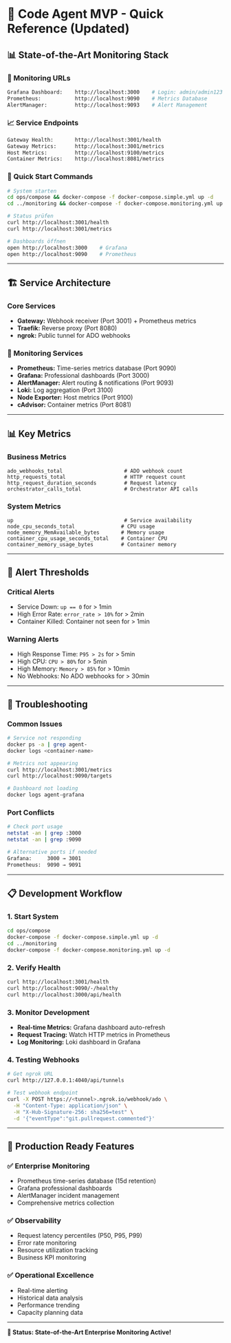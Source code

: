 # 🚀 Code Agent MVP - Quick Reference (Updated)

## 📊 **State-of-the-Art Monitoring Stack**

### **🎯 Monitoring URLs**
```bash
Grafana Dashboard:    http://localhost:3000    # Login: admin/admin123
Prometheus:           http://localhost:9090    # Metrics Database
AlertManager:         http://localhost:9093    # Alert Management
```

### **📈 Service Endpoints**
```bash
Gateway Health:       http://localhost:3001/health
Gateway Metrics:      http://localhost:3001/metrics
Host Metrics:         http://localhost:9100/metrics
Container Metrics:    http://localhost:8081/metrics
```

### **🚀 Quick Start Commands**
```bash
# System starten
cd ops/compose && docker-compose -f docker-compose.simple.yml up -d
cd ../monitoring && docker-compose -f docker-compose.monitoring.yml up -d

# Status prüfen
curl http://localhost:3001/health
curl http://localhost:3001/metrics

# Dashboards öffnen
open http://localhost:3000    # Grafana
open http://localhost:9090    # Prometheus
```

---

## 🏗️ **Service Architecture**

### **Core Services**
- **Gateway:** Webhook receiver (Port 3001) + Prometheus metrics
- **Traefik:** Reverse proxy (Port 8080)
- **ngrok:** Public tunnel for ADO webhooks

### **🎯 Monitoring Services**
- **Prometheus:** Time-series metrics database (Port 9090)
- **Grafana:** Professional dashboards (Port 3000)
- **AlertManager:** Alert routing & notifications (Port 9093)
- **Loki:** Log aggregation (Port 3100)
- **Node Exporter:** Host metrics (Port 9100)
- **cAdvisor:** Container metrics (Port 8081)

---

## 📊 **Key Metrics**

### **Business Metrics**
```prometheus
ado_webhooks_total                    # ADO webhook count
http_requests_total                   # HTTP request count
http_request_duration_seconds         # Request latency
orchestrator_calls_total              # Orchestrator API calls
```

### **System Metrics**
```prometheus
up                                    # Service availability
node_cpu_seconds_total               # CPU usage
node_memory_MemAvailable_bytes       # Memory usage
container_cpu_usage_seconds_total    # Container CPU
container_memory_usage_bytes         # Container memory
```

---

## 🚨 **Alert Thresholds**

### **Critical Alerts**
- Service Down: `up == 0` for > 1min
- High Error Rate: `error_rate > 10%` for > 2min
- Container Killed: Container not seen for > 1min

### **Warning Alerts**
- High Response Time: `P95 > 2s` for > 5min
- High CPU: `CPU > 80%` for > 5min
- High Memory: `Memory > 85%` for > 10min
- No Webhooks: No ADO webhooks for > 30min

---

## 🔧 **Troubleshooting**

### **Common Issues**
```bash
# Service not responding
docker ps -a | grep agent-
docker logs <container-name>

# Metrics not appearing
curl http://localhost:3001/metrics
curl http://localhost:9090/targets

# Dashboard not loading
docker logs agent-grafana
```

### **Port Conflicts**
```bash
# Check port usage
netstat -an | grep :3000
netstat -an | grep :9090

# Alternative ports if needed
Grafana:     3000 → 3001
Prometheus:  9090 → 9091
```

---

## 📋 **Development Workflow**

### **1. Start System**
```bash
cd ops/compose
docker-compose -f docker-compose.simple.yml up -d
cd ../monitoring
docker-compose -f docker-compose.monitoring.yml up -d
```

### **2. Verify Health**
```bash
curl http://localhost:3001/health
curl http://localhost:9090/-/healthy
curl http://localhost:3000/api/health
```

### **3. Monitor Development**
- **Real-time Metrics:** Grafana dashboard auto-refresh
- **Request Tracing:** Watch HTTP metrics in Prometheus
- **Log Monitoring:** Loki dashboard in Grafana

### **4. Testing Webhooks**
```bash
# Get ngrok URL
curl http://127.0.0.1:4040/api/tunnels

# Test webhook endpoint
curl -X POST https://<tunnel>.ngrok.io/webhook/ado \
  -H "Content-Type: application/json" \
  -H "X-Hub-Signature-256: sha256=test" \
  -d '{"eventType":"git.pullrequest.commented"}'
```

---

## 🎯 **Production Ready Features**

### **✅ Enterprise Monitoring**
- Prometheus time-series database (15d retention)
- Grafana professional dashboards
- AlertManager incident management
- Comprehensive metrics collection

### **✅ Observability**
- Request latency percentiles (P50, P95, P99)
- Error rate monitoring
- Resource utilization tracking
- Business KPI monitoring

### **✅ Operational Excellence**
- Real-time alerting
- Historical data analysis
- Performance trending
- Capacity planning data

---

**🎉 Status: State-of-the-Art Enterprise Monitoring Active!**
